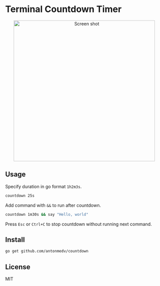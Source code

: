 # Terminal Countdown Timer

<p align="center"><img src="https://user-images.githubusercontent.com/141232/54696023-9ed03e00-4b5d-11e9-9c7b-d6f67691e70c.gif" width="450" alt="Screen shot"></p>

## Usage

Specify duration in go format `1h2m3s`.

```bash
countdown 25s
```

Add command with `&&` to run after countdown.

```bash
countdown 1m30s && say "Hello, world"
```

Press `Esc` or `Ctrl+C` to stop countdown without running next command.

## Install

```bash
go get github.com/antonmedv/countdown
``` 

## License

MIT
